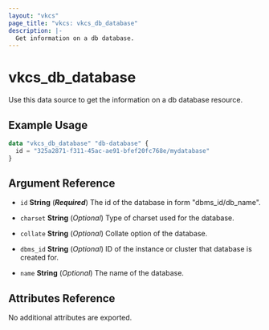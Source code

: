 ```yaml
---
layout: "vkcs"
page_title: "vkcs: vkcs_db_database"
description: |-
  Get information on a db database.
---
```


# vkcs_db_database

Use this data source to get the information on a db database resource.

## Example Usage

```terraform
data "vkcs_db_database" "db-database" {
  id = "325a2871-f311-45ac-ae91-bfef20fc768e/mydatabase"
}
```

## Argument Reference
- `id` **String** (***Required***) The id of the database in form "dbms_id/db_name".

- `charset` **String** (*Optional*) Type of charset used for the database.

- `collate` **String** (*Optional*) Collate option of the database.

- `dbms_id` **String** (*Optional*) ID of the instance or cluster that database is created for.

- `name` **String** (*Optional*) The name of the database.


## Attributes Reference
No additional attributes are exported.

